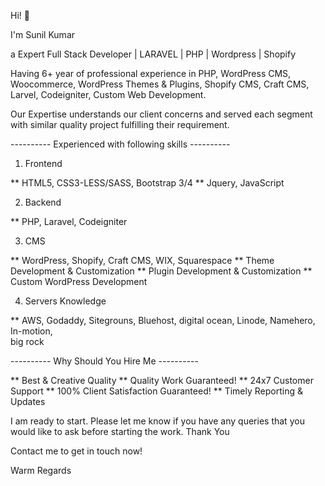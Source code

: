 Hi! 👋

I'm Sunil Kumar

a Expert Full Stack Developer | LARAVEL | PHP | Wordpress | Shopify

Having 6+ year of professional experience in PHP, WordPress CMS, Woocommerce, WordPress Themes & Plugins, Shopify CMS, Craft CMS, Larvel, Codeigniter, Custom Web Development.

Our Expertise understands our client concerns and served each segment with similar quality project fulfilling their requirement.

---------- Experienced with following skills ----------

1. Frontend
 
  ** HTML5, CSS3-LESS/SASS, Bootstrap 3/4
  ** Jquery, JavaScript

2. Backend

  ** PHP, Laravel, Codeigniter

3. CMS

 ** WordPress, Shopify, Craft CMS, WIX, Squarespace
 ** Theme Development & Customization
 ** Plugin Development &  Customization
 ** Custom WordPress Development 

4. Servers Knowledge 

** AWS, Godaddy,  Sitegrouns, Bluehost,  digital ocean, Linode, Namehero, In-motion,  
    big rock



---------- Why Should You Hire Me ----------

** Best & Creative Quality
** Quality Work Guaranteed!
** 24x7 Customer Support
** 100% Client Satisfaction Guaranteed!
** Timely Reporting & Updates

I am ready to start. Please let me know if you have any queries that you would like to ask before starting the work. Thank You

Contact me to get in touch now!

Warm Regards
